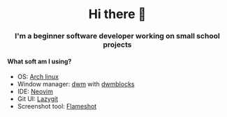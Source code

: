 <h1 align="center">Hi there 👋</h1>
<h3 align="center">I'm a beginner software developer working on small school projects</h3>

#### What soft am I using?
- OS: [Arch linux](https://archlinux.org/)
- Window manager: [dwm](https://dwm.suckless.org/) with [dwmblocks](https://github.com/torrinfail/dwmblocks)
- IDE: [Neovim](https://github.com/neovim/neovim)
- Git UI: [Lazygit](https://github.com/jesseduffield/lazygit)
- Screenshot tool: [Flameshot](https://github.com/flameshot-org/flameshot)
